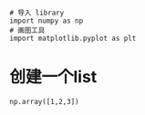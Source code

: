 ````
# 导入 library
import numpy as np
# 画图工具
import matplotlib.pyplot as plt
````

# 创建一个list

````
np.array([1,2,3])
````
